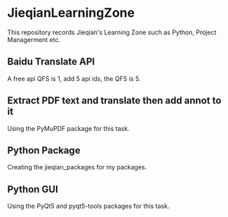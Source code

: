 # JieqianLearningZone
This repository records Jieqian's Learning Zone such as Python, Project Managerment etc.

## Baidu Translate API
A free api QFS is 1, add 5 api ids, the QFS is 5.

## Extract PDF text and translate then add annot to it
Using the PyMuPDF package for this task. 

## Python Package
Creating the jieqian_packages for my packages.

## Python GUI
Using the PyQt5 and pyqt5-tools packages for this task.

## 